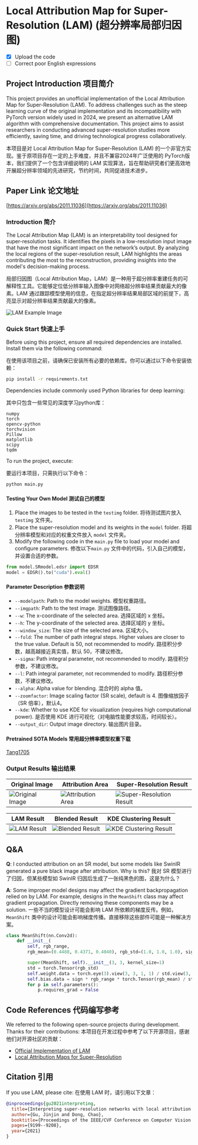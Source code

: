# Local Attribution Map for Super-Resolution (LAM) (超分辨率局部归因图)

- [x] Upload the code
- [ ] Correct poor English expressions

## Project Introduction 项目简介

This project provides an unofficial implementation of the Local Attribution Map for Super-Resolution (LAM). To address challenges such as the steep learning curve of the original implementation and its incompatibility with PyTorch version widely used in 2024, we present an alternative LAM algorithm with comprehensive documentation. This project aims to assist researchers in conducting advanced super-resolution studies more efficiently, saving time, and driving technological progress collaboratively.

本项目是对 Local Attribution Map for Super-Resolution (LAM) 的一个非官方实现。鉴于原项目存在一定的上手难度，并且不兼容2024年广泛使用的 PyTorch版本，我们提供了一个包含详细说明的 LAM 实现算法，旨在帮助研究者们更高效地开展超分辨率领域的先进研究，节约时间，共同促进技术进步。




## Paper Link 论文地址

[https://arxiv.org/abs/2011.11036](https://arxiv.org/abs/2011.11036)


### Introduction 简介

The Local Attribution Map (LAM) is an interpretability tool designed for super-resolution tasks. It identifies the pixels in a low-resolution input image that have the most significant impact on the network’s output. By analyzing the local regions of the super-resolution result, LAM highlights the areas contributing the most to the reconstruction, providing insights into the model's decision-making process.

局部归因图（Local Attribution Map，LAM）是一种用于超分辨率重建任务的可解释性工具。它能够定位低分辨率输入图像中对网络超分辨率结果贡献最大的像素。LAM 通过跟踪模型使用的信息，在指定超分辨率结果局部区域的前提下，高亮显示对超分辨率结果贡献最大的像素。

![LAM Example Image](./docx/lam.png) 

### Quick Start 快速上手
Before using this project, ensure all required dependencies are installed. Install them via the following command:

在使用该项目之前，请确保已安装所有必要的依赖库。你可以通过以下命令安装依赖：
```bash
pip install -r requirements.txt

```
Dependencies include commonly used Python libraries for deep learning:

其中只包含一些常见的深度学习python库：
```plaintext
numpy
torch
opencv-python
torchvision
Pillow
matplotlib
scipy
tqdm
```

To run the project, execute:

要运行本项目，只需执行以下命令：

```bash
python main.py
```

#### Testing Your Own Model 测试自己的模型

1. Place the images to be tested in the `testimg` folder. 将待测试图片放入 `testimg` 文件夹。
2. Place the super-resolution model and its weights in the `model` folder. 将超分辨率模型和对应的权重文件放入 `model` 文件夹。
3. Modify the following code in the `main.py` file to load your model and configure parameters. 修改以下`main.py` 文件中的代码，引入自己的模型，并设置合适的参数。

```python
from model.SRmodel.edsr import EDSR
model = EDSR().to("cuda").eval()
```

#### Parameter Description 参数说明

- `--modelpath`: Path to the model weights. 模型权重路径。
- `--imgpath`: Path to the test image. 测试图像路径。
- `--w`: The x-coordinate of the selected area. 选择区域的 x 坐标。
- `--h`: The y-coordinate of the selected area. 选择区域的 y 坐标。
- `--window_size`: The size of the selected area. 区域大小。
- `--fold`: The number of path integral steps. Higher values are closer to the true value. Default is 50, not recommended to modify. 路径积分步数，越高越接近真实值，默认 50，不建议修改。
- `--sigma`: Path integral parameter, not recommended to modify. 路径积分参数，不建议修改。
- `--l`: Path integral parameter, not recommended to modify. 路径积分参数，不建议修改。
- `--alpha`: Alpha value for blending. 混合时的 alpha 值。
- `--zoomfactor`: Image scaling factor (SR scale), default is 4. 图像缩放因子（SR 倍率），默认4。
- `--kde`: Whether to use KDE for visualization (requires high computational power). 是否使用 KDE 进行可视化（对电脑性能要求较高，时间较长）。
- `--output_dir`: Output image directory. 输出图片目录。

#### Pretrained SOTA Models 常用超分辨率模型权重下载
[Tang1705](https://github.com/Tang1705/Local-Attribution-Maps-for-Super-Resolution/releases/tag/Weights)

### Output Results 输出结果



| Original Image | Attribution Area | Super-Resolution Result |
|------------|--------------------------------|---|
| ![Original Image](./testimg/test.png) | ![Attribution Area](./results/window_position.png) | ![Super-Resolution Result](./results/result.png) |

| LAM Result | Blended Result | KDE Clustering Result |
|------------|--------------------------------|---|
| ![LAM Result](./results/saliency_abs.png) | ![Blended Result](./results/blend_abs.png) | ![KDE Clustering Result](./results/blend_kde.png) |


## Q&A

**Q**: I conducted attribution on an SR model, but some models like SwinIR generated a pure black image after attribution. Why is this? 我对 SR 模型进行了归因，但某些模型如 SwinIR 归因后生成了一张纯黑色的图，这是为什么？

**A**: Some improper model designs may affect the gradient backpropagation relied on by LAM. For example, designs in the `MeanShift` class may affect gradient propagation. Directly removing these components may be a solution. 一些不当的模型设计可能会影响 LAM 所依赖的梯度反传。例如，`MeanShift` 类中的设计可能会影响梯度传播。直接移除这些部件可能是一种解决方案。

```python
class MeanShift(nn.Conv2d):
    def __init__(
        self, rgb_range,
        rgb_mean=(0.4488, 0.4371, 0.4040), rgb_std=(1.0, 1.0, 1.0), sign=-1):

        super(MeanShift, self).__init__(3, 3, kernel_size=1)
        std = torch.Tensor(rgb_std)
        self.weight.data = torch.eye(3).view(3, 3, 1, 1) / std.view(3, 1, 1, 1)
        self.bias.data = sign * rgb_range * torch.Tensor(rgb_mean) / std
        for p in self.parameters():
            p.requires_grad = False
```

## Code References 代码编写参考

We referred to the following open-source projects during development. Thanks for their contributions:
本项目在开发过程中参考了以下开源项目，感谢他们对开源社区的贡献：

- [Official Implementation of LAM](https://github.com/X-Lowlevel-Vision/LAM_Demo)
- [Local Attribution Maps for Super-Resolution](https://github.com/Tang1705/Local-Attribution-Maps-for-Super-Resolution)


## Citation 引用

If you use LAM, please cite:
在使用 LAM 时，请引用以下文章：

```bibtex
@inproceedings{gu2021interpreting,
  title={Interpreting super-resolution networks with local attribution maps},
  author={Gu, Jinjin and Dong, Chao},
  booktitle={Proceedings of the IEEE/CVF Conference on Computer Vision and Pattern Recognition},
  pages={9199--9208},
  year={2021}
}
```

